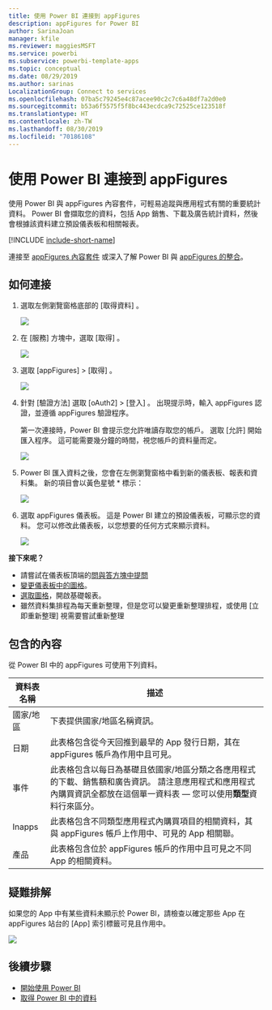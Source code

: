 ```yaml
---
title: 使用 Power BI 連接到 appFigures
description: appFigures for Power BI
author: SarinaJoan
manager: kfile
ms.reviewer: maggiesMSFT
ms.service: powerbi
ms.subservice: powerbi-template-apps
ms.topic: conceptual
ms.date: 08/29/2019
ms.author: sarinas
LocalizationGroup: Connect to services
ms.openlocfilehash: 07ba5c79245e4c87acee90c2c7c6a48df7a2d0e0
ms.sourcegitcommit: b53a6f5575f5f8bc443ecdca9c72525ce123518f
ms.translationtype: HT
ms.contentlocale: zh-TW
ms.lasthandoff: 08/30/2019
ms.locfileid: "70186108"
---
```

# <a name="connect-to-appfigures-with-power-bi"></a>使用 Power BI 連接到 appFigures
使用 Power BI 與 appFigures 內容套件，可輕易追蹤與應用程式有關的重要統計資料。 Power BI 會擷取您的資料，包括 App 銷售、下載及廣告統計資料，然後會根據該資料建立預設儀表板和相關報表。

[!INCLUDE [include-short-name](./includes/service-deprecate-content-packs.md)]

連接至 [appFigures 內容套件](https://app.powerbi.com/getdata/services/appfigures) 或深入了解 Power BI 與 [appFigures 的整合](https://powerbi.microsoft.com/integrations/appfigures)。

## <a name="how-to-connect"></a>如何連接
1. 選取左側瀏覽窗格底部的 [取得資料]  。
   
   ![](media/service-connect-to-appfigures/pbi_getdata.png)
2. 在 [服務]  方塊中，選取 [取得]  。
   
   ![](media/service-connect-to-appfigures/pbi_getservices.png)
3. 選取 [appFigures]  \> [取得]  。
   
   ![](media/service-connect-to-appfigures/appfigures.png)
4. 針對 [驗證方法]  選取 [oAuth2]  \> [登入]  。 出現提示時，輸入 appFigures 認證，並遵循 appFigures 驗證程序。
   
   第一次連接時，Power BI 會提示您允許唯讀存取您的帳戶。 選取 [允許]  開始匯入程序。 這可能需要幾分鐘的時間，視您帳戶的資料量而定。
   
   ![](media/service-connect-to-appfigures/appfiguresdoc_06.png)
5. Power BI 匯入資料之後，您會在左側瀏覽窗格中看到新的儀表板、報表和資料集。 新的項目會以黃色星號 \* 標示：
   
    ![](media/service-connect-to-appfigures/pbi_appfigures3.png)
6. 選取 appFigures 儀表板。 這是 Power BI 建立的預設儀表板，可顯示您的資料。 您可以修改此儀表板，以您想要的任何方式來顯示資料。
   
    ![](media/service-connect-to-appfigures/appfiguresdoc_01.png)

**接下來呢？**

* 請嘗試在儀表板頂端的[問與答方塊中提問](consumer/end-user-q-and-a.md)
* [變更儀表板中的圖格](service-dashboard-edit-tile.md)。
* [選取圖格](consumer/end-user-tiles.md)，開啟基礎報表。
* 雖然資料集排程為每天重新整理，但是您可以變更重新整理排程，或使用 [立即重新整理]  視需要嘗試重新整理

## <a name="whats-included"></a>包含的內容
從 Power BI 中的 appFigures 可使用下列資料。

| **資料表名稱** | **描述** |
| --- | --- |
| 國家/地區 |下表提供國家/地區名稱資訊。 |
| 日期 |此表格包含從今天回推到最早的 App 發行日期，其在 appFigures 帳戶為作用中且可見。 |
| 事件 |此表格包含以每日為基礎且依國家/地區分類之各應用程式的下載、銷售額和廣告資訊。 請注意應用程式和應用程式內購買資訊全都放在這個單一資料表 — 您可以使用<strong>類型</strong>資料行來區分。 |
| Inapps |此表格包含不同類型應用程式內購買項目的相關資料，其與 appFigures 帳戶上作用中、可見的 App 相關聯。 |
| 產品 |此表格包含位於 appFigures 帳戶的作用中且可見之不同 App 的相關資料。 |

## <a name="troubleshooting"></a>疑難排解
如果您的 App 中有某些資料未顯示於 Power BI，請檢查以確定那些 App 在 appFigures 站台的 [App]  索引標籤可見且作用中。

![](media/service-connect-to-appfigures/appfiguresdoc_11.png)

## <a name="next-steps"></a>後續步驟
* [開始使用 Power BI](service-get-started.md)
* [取得 Power BI 中的資料](service-get-data.md)

